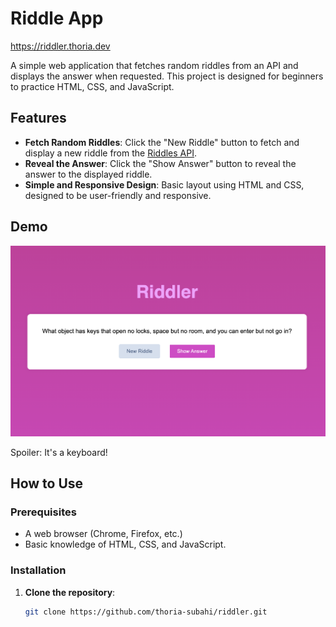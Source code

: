 # Riddle App

https://riddler.thoria.dev

A simple web application that fetches random riddles from an API and displays the answer when requested. This project is designed for beginners to practice HTML, CSS, and JavaScript.

## Features

- **Fetch Random Riddles**: Click the "New Riddle" button to fetch and display a new riddle from the [Riddles API](https://riddles-api.vercel.app/random).
- **Reveal the Answer**: Click the "Show Answer" button to reveal the answer to the displayed riddle.
- **Simple and Responsive Design**: Basic layout using HTML and CSS, designed to be user-friendly and responsive.

## Demo

![Riddle App Demo](screenshot.png)

Spoiler: It's a keyboard!

## How to Use

### Prerequisites

- A web browser (Chrome, Firefox, etc.)
- Basic knowledge of HTML, CSS, and JavaScript.

### Installation

1. **Clone the repository**:
   ```bash
   git clone https://github.com/thoria-subahi/riddler.git
   ```